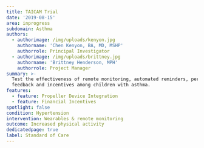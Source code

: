 ```yaml
---
title: TAICAM Trial
date: '2019-08-15'
area: inprogress
subdomain: Asthma
authors:
  - authorimage: /img/uploads/kenyon.jpg
    authorname: 'Chen Kenyon, BA, MD, MSHP'
    authorrole: Principal Investigator
  - authorimage: /img/uploads/brittney.jpg
    authorname: 'Brittney Henderson, MPH'
    authorrole: Project Manager
summary: >-
  Test the effectiveness of remote monitoring, automated reminders, performance
  feedback and incentives among children with asthma. 
features:
  - feature: Propeller Device Integration
  - feature: Financial Incentives
spotlight: false
condition: Hypertension
intervention: Wearables & remote monitoring
outcome: Increased physical activity
dedicatedpage: true
label: Standard of Care
---
```


